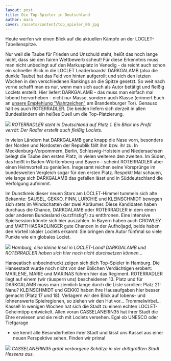 ```yaml
---
layout: post
title: Die Top-Spieler in Deutschland
author: mara
cover: /assets/content/top_spieler_00.jpg
---
```


Heute werfen wir einen Blick auf die aktuellen Kämpfe an der LOCLET-Tabellenspitze.


Nur weil die Taube für Frieden und Unschuld steht, heißt das noch lange nicht, dass sie den fairen Wettbewerb scheut!
Für diese Erkenntnis muss man nicht unbedingt auf den Markusplatz in Venedig  - da reicht auch schon ein schneller
Blick in die LOCLET Leaderboards! DARKGALAMB (also die dunkle Taube) hat das Feld von hinten aufgerollt und sich den
letzten Wochen in den verschiedenen Rankings an die Spitze gesetzt. So weit  nach vorne schafft man es nur, wenn man
sich auch als Autor betätigt und fleißig Loclets erstellt. Hier liefert DARKGALAMB - das muss man einfach mal lobend
hervorheben - nicht nur Masse, sondern auch Klasse (erinnert Euch an
[unsere Empfehlung "Wahrzeichen"](https://www.facebook.com/LOCLET/photos/a.610026932395503.1073741828.495182980546566/1000222583375934/?type=3) 
am Brandenburger Tor). Genauso hält es auch ROTERRADLER. Die beiden liefern sich derzeit in allen Bundesländern ein
heißes Duell um die Top-Platzierung.

![](/assets/content/top_spieler_01.png)
*ROTERRADLER steht in Deutschland auf Platz 1. Ein Blick ins Profil verrät: Der Radler erstellt auch fleißig Loclets.*


In vielen Ländern hat DARKGALAMB ganz knapp die Nase vorn, besonders der Norden und Nordosten der Republik fällt ihm
bzw. ihr zu. In Mecklenburg-Vorpommern, Berlin, Schleswig-Holstein und Niedersachsen belegt die Taube den ersten
Platz, in vielen weiteren den zweiten.  Im Süden, das heißt in Baden-Württemberg und Bayern - scheint ROTERRADLER
aber einen Heimvorteil zu genießen. Insgesamt reichen seine Vorsprünge im bundesweiten Vergleich sogar für den
ersten Platz. Respekt! Mal schauen, wie lange sich DARKGALAMB das gefallen lässt und in Süddeutschland die
Verfolgung aufnimmt.

Im Dunstkreis dieser neuen Stars am LOCLET-Himmel tummeln sich alte Bekannte: SAUSEL, GEKKO, FINN, LURCHIE und
KLEINSCHMIDT bewegen sich stets im Windschatten der zwei Abräumer. Diese Kandidaten haben durchaus die Chance,
DARKGALAMB oder ROTERRADLER in dem einen oder anderen Bundesland (kurzfristig?) zu entthronen.  Eine intensive
Spielsession könnte sich hier auszahlen.  In Bayern haben auch CROWLEY und MATTHIASRADLINGER gute Chancen in der
Aufholjagd, beide haben den Vorteil lokaler Loclets erkannt: Sie bringen dem Autor fünfmal so viele Punkte wie ein
globales Loclet.

![](/assets/content/top_spieler_02.png)
*Hamburg, eine kleine Insel in LOCLET-Land! DARKGALAMB und ROTERRADLER haben sich hier noch nicht durchsetzen können...*

Hanseatisch unbeeindruckt zeigen sich dich Top-Spieler in Hamburg. Die Hansestadt wurde noch nicht von den üblichen
Verdächtigen erobert: MARLENE, MARIE und MARINAS führen hier das Regiment. ROTERRADLER liegt auf einem (wir räuspern
uns) bescheidenen 13. Platz und für DARKGALAMB muss man ziemlich lange durch die Liste scrollen: Platz 21! Nanu?
KLEINSCHMIDT und GEKKO haben ihre Hausaufgaben hier besser gemacht (Platz 17 und 18).
Verlagern wir den Blick auf lobens- und lohnenswerte Spielregionen, so ziehen wir den Hut vor... Trommelwirbel...
Kassel! In wenigen Wochen hat sich die Stadt zu einem echten LOCLET-Geheimtipp entwickelt. Allen voran CASSELANERIN35
hat ihrer Stadt die Ehre erwiesen und sie reich mit Loclets versehen. Egal ob UNESCO oder Tiefgarage
- sie kennt alle Besonderheiten ihrer Stadt und lässt uns Kassel aus einer neuen Perspektive sehen. Finden wir prima!

![](/assets/content/top_spieler_03.png)
*CASSELANERIN35 gräbt verborgene Schätze in der drittgrößten Stadt Hessens aus.*
